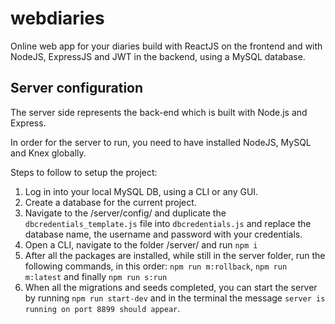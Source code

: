 # webdiaries

Online web app for your diaries build with ReactJS on the frontend and with NodeJS, ExpressJS and JWT in the backend, using a MySQL database.

## Server configuration

The server side represents the back-end which is built with Node.js and Express.

In order for the server to run, you need to have installed NodeJS, MySQL and Knex globally.

Steps to follow to setup the project:

1. Log in into your local MySQL DB, using a CLI or any GUI.
2. Create a database for the current project.
3. Navigate to the /server/config/ and duplicate the `dbcredentials_template.js` file into `dbcredentials.js` and replace the database name,
   the username and password with your credentials.
4. Open a CLI, navigate to the folder /server/ and run `npm i`
5. After all the packages are installed, while still in the server folder, run the following commands,
   in this order: `npm run m:rollback`, `npm run m:latest` and finally `npm run s:run`
6. When all the migrations and seeds completed, you can start the server by running `npm run start-dev` and in the
   terminal the message `server is running on port 8899 should appear`.
